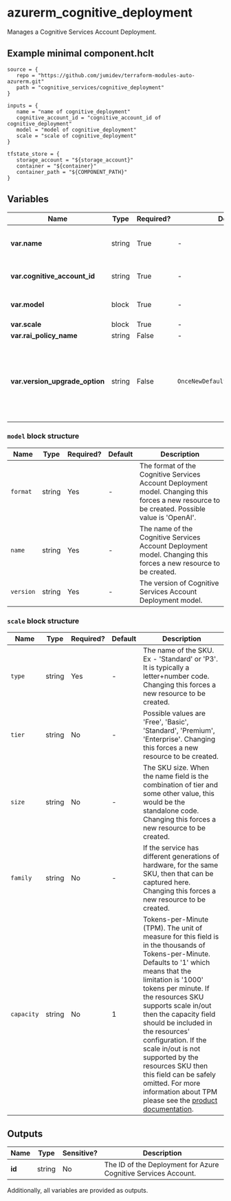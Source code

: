 # azurerm_cognitive_deployment

Manages a Cognitive Services Account Deployment.

## Example minimal component.hclt

```hcl
source = {
   repo = "https://github.com/jumidev/terraform-modules-auto-azurerm.git" 
   path = "cognitive_services/cognitive_deployment" 
}

inputs = {
   name = "name of cognitive_deployment" 
   cognitive_account_id = "cognitive_account_id of cognitive_deployment" 
   model = "model of cognitive_deployment" 
   scale = "scale of cognitive_deployment" 
}

tfstate_store = {
   storage_account = "${storage_account}" 
   container = "${container}" 
   container_path = "${COMPONENT_PATH}" 
}

```

## Variables

| Name | Type | Required? |  Default  |  possible values |  Description |
| ---- | ---- | --------- |  ----------- | ----------- | ----------- |
| **var.name** | string | True | -  |  -  |  The name of the Cognitive Services Account Deployment. Changing this forces a new resource to be created. | 
| **var.cognitive_account_id** | string | True | -  |  -  |  The ID of the Cognitive Services Account. Changing this forces a new resource to be created. | 
| **var.model** | block | True | -  |  -  |  A `model` block. Changing this forces a new resource to be created. | 
| **var.scale** | block | True | -  |  -  |  A `scale` block. | 
| **var.rai_policy_name** | string | False | -  |  -  |  The name of RAI policy. | 
| **var.version_upgrade_option** | string | False | `OnceNewDefaultVersionAvailable`  |  `OnceNewDefaultVersionAvailable`, `OnceCurrentVersionExpired`, `NoAutoUpgrade`  |  Deployment model version upgrade option. Possible values are `OnceNewDefaultVersionAvailable`, `OnceCurrentVersionExpired`, and `NoAutoUpgrade`. Defaults to `OnceNewDefaultVersionAvailable`. Changing this forces a new resource to be created. | 

### `model` block structure

| Name | Type | Required? | Default | Description |
| ---- | ---- | --------- | ------- | ----------- |
| `format` | string | Yes | - | The format of the Cognitive Services Account Deployment model. Changing this forces a new resource to be created. Possible value is 'OpenAI'. |
| `name` | string | Yes | - | The name of the Cognitive Services Account Deployment model. Changing this forces a new resource to be created. |
| `version` | string | Yes | - | The version of Cognitive Services Account Deployment model. |

### `scale` block structure

| Name | Type | Required? | Default | Description |
| ---- | ---- | --------- | ------- | ----------- |
| `type` | string | Yes | - | The name of the SKU. Ex - 'Standard' or 'P3'. It is typically a letter+number code. Changing this forces a new resource to be created. |
| `tier` | string | No | - | Possible values are 'Free', 'Basic', 'Standard', 'Premium', 'Enterprise'. Changing this forces a new resource to be created. |
| `size` | string | No | - | The SKU size. When the name field is the combination of tier and some other value, this would be the standalone code. Changing this forces a new resource to be created. |
| `family` | string | No | - | If the service has different generations of hardware, for the same SKU, then that can be captured here. Changing this forces a new resource to be created. |
| `capacity` | string | No | 1 | Tokens-per-Minute (TPM). The unit of measure for this field is in the thousands of Tokens-per-Minute. Defaults to '1' which means that the limitation is '1000' tokens per minute. If the resources SKU supports scale in/out then the capacity field should be included in the resources' configuration. If the scale in/out is not supported by the resources SKU then this field can be safely omitted. For more information about TPM please see the [product documentation](https://learn.microsoft.com/azure/ai-services/openai/how-to/quota?tabs=rest). |



## Outputs

| Name | Type | Sensitive? | Description |
| ---- | ---- | --------- | --------- |
| **id** | string | No  | The ID of the Deployment for Azure Cognitive Services Account. | 

Additionally, all variables are provided as outputs.
